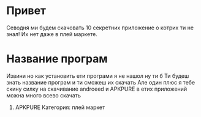 # Привет 
Севодня ми будем скачовать 10 секретних приложение
о котрих ти не знал! Их нет даже в плей маркете.

# Название програм

Извини но как установить ети програми я не нашол ну ти б
Ти будеш знать название програм и ти сможеш их скачать
Але один плюс я тебе скину силку на скачивание androeed и
APKPURE в етих приложений можна много всево скачать 

1. APKPURE
Категория: плей маркет
